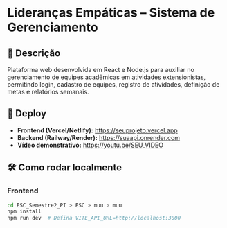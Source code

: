 # Lideranças Empáticas – Sistema de Gerenciamento

## 📖 Descrição
Plataforma web desenvolvida em React e Node.js para auxiliar no gerenciamento de equipes acadêmicas em atividades extensionistas, permitindo login, cadastro de equipes, registro de atividades, definição de metas e relatórios semanais.

## 🚀 Deploy
- **Frontend (Vercel/Netlify):** https://seuprojeto.vercel.app  
- **Backend (Railway/Render):** https://suaapi.onrender.com  
- **Vídeo demonstrativo:** https://youtu.be/SEU_VIDEO  

## 🛠️ Como rodar localmente
### Frontend
```bash
cd ESC_Semestre2_PI > ESC > muu > muu
npm install
npm run dev  # Defina VITE_API_URL=http://localhost:3000

